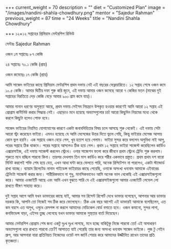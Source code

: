 +++
current_weight = 70
description = ""
diet = "Customized Plan"
image = "/images/nandini-shahla-chowdhury.png"
mentor = "Sajedur Rahman"
previous_weight = 87
time = "24 Weeks"
title = "Nandini Shahla Chowdhury"

+++
১২+১২ সপ্তাহের প্রিমিয়াম মেন্টরশিপ রিভিউ

মেন্টরঃ Sajedur Rahman

ওজন ১ম সপ্তাহেঃ ৮৭ কেজি

২৪ সপ্তাহেঃ ৭০.১ কেজি (প্রায়)

ওজন কমেছেঃ ১৭ কেজি (প্রায়)

আমি সাজেদ ভাইয়ের কাছে প্রিমিয়াম মেন্টরশিপ প্রথম দফায় নেই এই বছরের ফেব্রুয়ারিতে। ১২ সপ্তাহ শেষে ওজন কমে ১০.৫ কেজি। আমার দ্বিতীয় দফা শুরু করি জুনে, এই দফায় আমার ওজন কমেছে আরো ৭ কেজির মতন (মাঝের দুই সপ্তাহের বিরতিতে দেড় কেজি বেড়ে আবার ৯০০ গ্রাম কমে যায়)।

আমার নানান ধরণের অসুস্থতা আছে, প্রথম দফায় সেইসব নিয়ন্ত্রনে উপকৃত হওয়ার কারণেই আমি আরো ১২ সপ্তাহ এই প্রোগ্রাম কন্টিনিউ করার সিদ্ধান্ত নেই। এছাড়াও মনে হয়েছে অভ্যাসগুলোর চর্চা আরো কিছুদিন নিয়মের মধ্যে থেকে করলে কিছুটা হলেও পোক্ত হবে।

সাজেদ ভাইয়ের নিয়মিত যোগাযোগের কারণে একটা জবাবদিহিতার বিষয় চলে আসছে শুরু থেকেই। এই দফায় সেটা আরো স্ট্রং করেছেন ভাইয়া। এমনও হয়েছে যে আমি মেসেজের উত্তর দিতে ভুলে গেছি, কিন্তু ভাইয়ার মেসেজ আসায় কোন ভুল হয়নি। এক সপ্তাহে ওজন বেড়ে গেল, খুব হতাশ হয়ে গেলাম। ভাইয়া সুন্দর করে বললেন অসুবিধা নাই আপু, পরের সপ্তাহে ঠিক থাকবে। পরের সপ্তাহে আসলেও ঠিক হয়ে গেল। প্রথম ১২ সপ্তাহে ভাইয়া সাজেস্ট করেছিলেন কার্ডিও এক্সারসাইজ, এই দফায় সাজেস্ট করলেন স্ট্রেংথ। ওনার সাজেশন ফলো করে জীবনে প্রথম স্ট্রেংথ ট্রেনিং শুরু করলাম। শুরুতে মনে হচ্ছিল পারবো কিনা। তারপর দেখলাম তিন মাস কার্ডিও করে শরীর একভাবে প্রস্তুত। প্রথম প্রথম দশ বারো মিনিট করলেই শক্তি শেষ হয়ে যেত, এখন আধা ঘন্টা করে ফেলতে পারি, অনেক রিপিটেশন না পারলেও, একটা স্ট্যান্ডার্ড রাখা যাচ্ছে। ব্যায়াম রিলেটেড নানান গাইডেন্স ভাইয়ায়র কাছে পেয়েছি, ওনাকে অসংখ্য ধন্যবাদ আমাকে এইবারের ট্রেনিংটা সাজেস্ট করার জন্য। শারীরিকভাবে না শুধু, মানসিকভাবেও আমি অনেক ভাল থেকেছি এই এক্সারসাইজগুলো করে। আমার এংজাইটি আছে এবং আমি এখন বুঝতে পারি যে এই এক্সারসাইজগুলো আমার এংজাইটি লেভেল লো রাখতে ভীষণ সাহায্য করে।

দুই সপ্তাহ আগে আমি যখন ডাক্তারের কাছে যাই, আমার সব রিসেন্ট রিপোর্ট দেখে ডাক্তার বলেছেন, আপনার আর ডাক্তার দরকার কি, আপনি তো নিজেই সব ঠিক করে ফেলেছেন। ঠিক এক বছর আগেই এই ডাক্তারই আমাকে বলেছিলেন, এত কম বয়সে এত অসুখ, ওষুধে রেসপন্স না করলে আমাদের মেডিকেল বোর্ড বসাতে হবে। ওজন কমানো, সুন্দর লাগা, কনফিডেন্স বাড়া, এইসব তুচ্ছ লেগেছে যখন ডাক্তার আমাকে সুস্থতার বার্তা দিয়েছেন।

আমার মেন্টরশিপ প্রোগ্রাম শেষ জন্য একটু দুঃখ দুঃখ লাগছে, মনে হচ্ছে বাকিটূকু নিজে পারবো তো! এই অসাধারণ অভ্যাসগুলো ধরে রাখতে পারবো তো?! আপাতত যাই পেরেছি তার জন্য অসংখ্য ধন্যবাদ সাজেদ ভাইকে। লুজ টু গেইন গ্রুপ, আর আপনারা যারা প্রতিনিয়ত নিজেদের ওয়েট লস জার্নি শেয়ার করে আমাদের উজ্জীবিত রাখেন তাদের প্রতি কৃতজ্ঞতা।